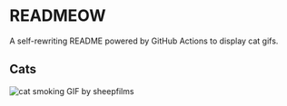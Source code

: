 # READMEOW

A self-rewriting README powered by GitHub Actions to display cat gifs.

## Cats

![cat smoking GIF by sheepfilms](https://media2.giphy.com/media/l0ExdMHUDKteztyfe/200.gif?cid=9acd02daklfxbxuu29z10jxqgmg183c3immgfazfji6k6sh3&ep=v1_gifs_search&rid=200.gif&ct=g)
